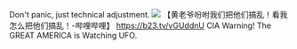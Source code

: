 Don't panic, just technical adjustment.
<img src="https://upload-bbs.mihoyo.com/upload/2022/10/21/218080295/9d817e2f8f7b43489eb425edef80278d_4879080454601936270.jpg"/>
【黄老爷吩咐我们把他们搞乱！看我怎么把他们搞乱！-哔哩哔哩】 https://b23.tv/vGUddnU
CIA Warning!
The GREAT AMERICA is Watching UFO.
